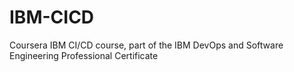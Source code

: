 # IBM-CICD
Coursera IBM CI/CD course, part of the IBM DevOps and Software Engineering Professional Certificate
